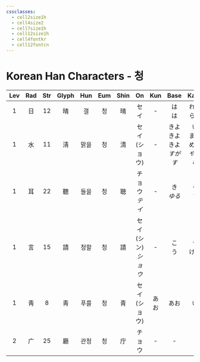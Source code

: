 ```yaml
---
cssclasses:
  - cell2size1h
  - cell4size2
  - cell7size1h
  - cell12size1h
  - cell4fontkr
  - cell12fontcn
---
```


# Korean Han Characters - 청

| Lev | Rad | Str | Glyph | Hun | Eum | Shin |         On          | Kun |            Base             |            Kana            | Simp | Man  |  Can  |          Viet          |
| :-: | :-: | :-: | :---: | :-: | :-: | :--: | :-----------------: | :-: | :-------------------------: | :------------------------: | :--: | :--: | :---: | :--------------------: |
|  1  |  日  | 12  |   晴   |  갤  |  청  |  晴   |         セイ          |  -  |           は<br>は            |          れる<br>らす          |  晴   | qíng | cing4 |          tạnh          |
|  1  |  水  | 11  |   淸   | 맑을  |  청  |  清   |     セイ<br>(ショウ)     |  -  | きよ<br>きよ<br>きよ<br>*すが<br>す* | い<br>まる<br>める<br>*やか<br>む* |  清   | qīng | cing1 |         thanh          |
|  1  |  耳  | 22  |   聽   | 들을  |  청  |  聴   |     チョウ<br>*テイ*     |  -  |          き<br>*ゆる*          |          く<br>*す*          |  听   | tīng | ting1 |         thính          |
|  1  |  言  | 15  |   請   | 청할  |  청  |  請   | セイ<br>(シン)<br>*ショウ* |  -  |           こ<br>う            |          う<br>ける           |  请   | qǐng | cing2 |         thỉnh          |
|  1  |  靑  |  8  |   靑   | 푸를  |  청  |  青   |     セイ<br>(ショウ)     | あお  |             あお              |             い              |  青   | qīng | cing1 |         thanh          |
|  2  |  广  | 25  |   廳   | 관청  |  청  |  庁   |         チョウ         |  -  |              -              |             -              |  厅   | tīng | teng1 | sảnh<br>thinh<br>thính |

